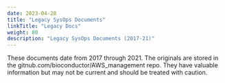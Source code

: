 ```yaml
---
date: 2023-04-28
title: "Legacy SysOps Documents"
linkTitle: "Legacy Docs"
weight: 80
description: "Legacy SysOps Documents (2017-21)" 
---
```


These documents date from 2017 through 2021. 
The originals are stored in the gitnub.com/bioconductor/AWS_management repo.
They have valuable information but may not be current and should be treated with caution.

